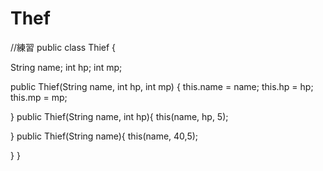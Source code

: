 # Thef
//練習
public class Thief {

  String name;
  int hp;
  int mp;

   public Thief(String name, int hp, int mp) {
       this.name = name;
       this.hp = hp;
       this.mp = mp;
       
   }
   public Thief(String name, int hp){
       this(name, hp, 5);
       
   }
   public Thief(String name){
       this(name, 40,5);
       
   }
}
     
       
   
